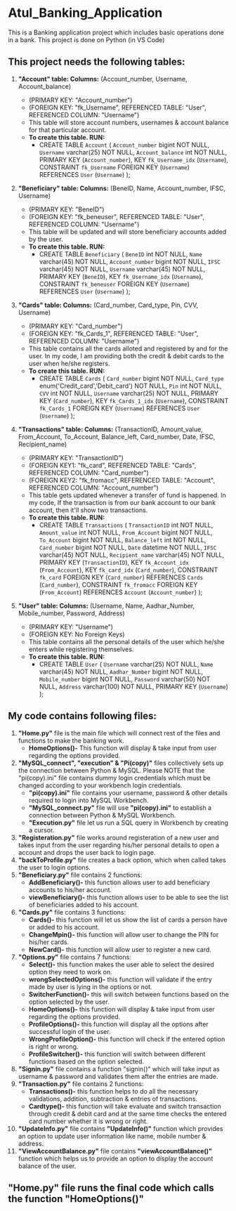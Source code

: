 # Atul_Banking_Application
This is a Banking application project which includes basic operations done in a bank. This project is done on Python (in VS Code)

## This project needs the following tables:
1. **"Account" table: Columns:** (Account_number, Username, Account_balance) 
    - (PRIMARY KEY: "Account_number")
    - (FOREIGN KEY: "fk_Username", REFERENCED TABLE: "User", REFERENCED COLUMN: "Username")
    - This table will store account numbers, usernames & account balance for that particular account.
    - **To create this table. RUN:**
        - CREATE TABLE `Account` (
            `Account_number` bigint NOT NULL,
            `Username` varchar(25) NOT NULL,
            `Account_balance` int NOT NULL,
            PRIMARY KEY (`Account_number`),
            KEY `fk_Username_idx` (`Username`),
            CONSTRAINT `fk_Username` FOREIGN KEY (`Username`) REFERENCES `User` (`Username`)
            );

2. **"Beneficiary" table: Columns:** (BeneID, Name, Account_number, IFSC, Username)
    - (PRIMARY KEY: "BeneID")
    - (FOREIGN KEY: "fk_beneuser", REFERENCED TABLE: "User", REFERENCED COLUMN: "Username")
    - This table will be updated and will store beneficiary accounts added by the user.
    - **To create this table. RUN:**
        - CREATE TABLE `Beneficiary` (
            `BeneID` int NOT NULL,
            `Name` varchar(45) NOT NULL,
            `Account_number` bigint NOT NULL,
            `IFSC` varchar(45) NOT NULL,
            `Username` varchar(45) NOT NULL,
            PRIMARY KEY (`BeneID`),
            KEY `fk_Username_idx` (`Username`),
            CONSTRAINT `fk_beneuser` FOREIGN KEY (`Username`) REFERENCES `User` (`Username`)
            );

3. **"Cards" table: Columns:** (Card_number, Card_type, Pin, CVV, Username)
    - (PRIMARY KEY: "Card_number")
    - (FOREIGN KEY: "fk_Cards_1", REFERENCED TABLE: "User", REFERENCED COLUMN: "Username")
    - This table contains all the cards alloted and registered by and for the user. In my code, I am providing both the credit & debit cards to the user       when he/she registers.
    - **To create this table. RUN:**
        - CREATE TABLE `Cards` (
            `Card_number` bigint NOT NULL,
            `Card_type` enum('Credit_card','Debit_card') NOT NULL,
            `Pin` int NOT NULL,
            `CVV` int NOT NULL,
            `Username` varchar(25) NOT NULL,
            PRIMARY KEY (`Card_number`),
            KEY `fk_Cards_1_idx` (`Username`),
            CONSTRAINT `fk_Cards_1` FOREIGN KEY (`Username`) REFERENCES `User` (`Username`)
            );

4. **"Transactions" table: Columns:** (TransactionID, Amount_value, From_Account, To_Account, Balance_left, Card_number, Date, IFSC, Recipient_name)
    - (PRIMARY KEY: "TransactionID")
    - (FOREIGN KEY1: "fk_card", REFERENCED TABLE: "Cards", REFERENCED COLUMN: "Card_number")
    - (FOREIGN KEY2: "fk_fromacc", REFERENCED TABLE: "Account", REFERENCED COLUMN: "Account_number")
    - This table gets updated whenever a transfer of fund is happened. In my code, If the transaction is from our bank account to our bank account, then         it'll show two transactions.
    - **To create this table. RUN:**
        - CREATE TABLE `Transactions` (
            `TransactionID` int NOT NULL,
            `Amount_value` int NOT NULL,
            `From_Account` bigint NOT NULL,
            `To_Account` bigint NOT NULL,
            `Balance_left` int NOT NULL,
            `Card_number` bigint NOT NULL,
            `Date` datetime NOT NULL,
            `IFSC` varchar(45) NOT NULL,
            `Recipient_name` varchar(45) NOT NULL,
            PRIMARY KEY (`TransactionID`),
            KEY `fk_Account_idx` (`From_Account`),
            KEY `fk_card_idx` (`Card_number`),
            CONSTRAINT `fk_card` FOREIGN KEY (`Card_number`) REFERENCES `Cards` (`Card_number`),
            CONSTRAINT `fk_fromacc` FOREIGN KEY (`From_Account`) REFERENCES `Account` (`Account_number`)
            );

5. **"User" table: Columns:** (Username, Name, Aadhar_Number, Mobile_number, Password, Address)
    - (PRIMARY KEY: "Username")
    - (FOREIGN KEY: No Foreign Keys)
    - This table contains all the personal details of the user which he/she enters while registering themselves. 
    - **To create this table. RUN:**
        - CREATE TABLE `User` (
            `Username` varchar(25) NOT NULL,
            `Name` varchar(45) NOT NULL,
            `Aadhar_Number` bigint NOT NULL,
            `Mobile_number` bigint NOT NULL,
            `Password` varchar(50) NOT NULL,
            `Address` varchar(100) NOT NULL,
            PRIMARY KEY (`Username`)
            );

## My code contains following files:
1. **"Home.py"** file is the main file which will connect rest of the files and functions to make the banking work. 
    - **HomeOptions()-** This function will display & take input from user regarding the options provided.
2. **"MySQL_connect", "execution" & "Pi(copy)"** files collectively sets up the connection between Python & MySQL. Please NOTE that the "pi(copy).ini" file contains dummy login credentials which must be changed according to your workbench login credentials.
    - **"pi(copy).ini"** file contains your username, password & other details required to login into MySQL Workbench.
    - **"MySQL_connect.py"** file will use **"pi(copy).ini"** to establish a connection between Python & MySQL Workbench.
    - **"Execution.py"** file let us run a SQL query in Workbench by creating a cursor.
3. **"Registeration.py"** file works around registeration of a new user and takes input from the user regarding his/her personal details to open a account and drops the user back to login page.
4. **"backToProfile.py"** file creates a back option, which when called takes the user to login options.
5. **"Beneficiary.py"** file contains 2 functions: 
    - **AddBeneficiary()-** this function allows user to add beneficiary accounts to his/her account.
    - **viewBeneficiary()-** this function allows user to be able to see the list of beneficiaries added to his account.
6. **"Cards.py"** file contains 3 functions:
    - **Cards()-** this function will let us show the list of cards a person have or added to his account.
    - **ChangeMpin()-** this function will allow user to change the PIN for his/her cards.
    - **NewCard()-** this function will allow user to register a new card.
7. **"Options.py"** file contains 7 functions:
    - **Select()-** this function makes the user able to select the desired option they need to work on.
    - **wrongSelectedOptions()-** this function will validate if the entry made by user is lying in the options or not.
    - **SwitcherFunction()-** this will switch between functions based on the option selected by the user.
    - **HomeOptions()-** this function will display & take input from user regarding the options provided.
    - **ProfileOptions()-** this function will display all the options after successful login of the user.
    - **WrongProfileOption()-** this function will check if the entered option is right or wrong.
    - **ProfileSwitcher()-** this function will switch between different functions based on the option selected.
8. **"Signin.py"** file contains a function "signin()" which will take input as username & password and validates them after the entries are made.
9. **"Transaction.py"** file contains 2 functions:
    - **Transactions()-** this function helps to do all the necessary validations, addition, subtraction & entries of transactions.
    - **Cardtype()-** this function will take evaluate and switch transaction through credit & debit card and at the same time checks the entered card             number whether it is wrong or right.
10. **"UpdateInfo.py"** file contains **"UpdateInfo()"** function which provides an option to update user information like name, mobile number & address.
11. **"ViewAccountBalance.py"** file contains **"viewAccountBalance()"** function which helps us to provide an option to display the account balance of the user.

## "Home.py" file runs the final code which calls the function "HomeOptions()"
